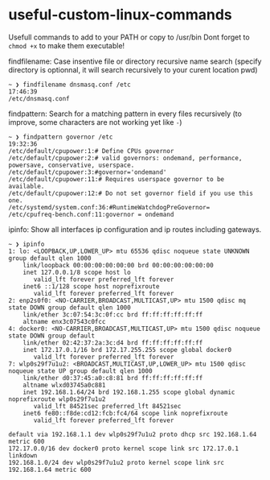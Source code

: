 # useful-custom-linux-commands
Usefull commands to add to your PATH or copy to /usr/bin
Dont forget to `chmod +x` to make them executable!

findfilename: Case insentive file or directory recursive name search (specify directory is optionnal, it will search recursively to your curent location pwd)
```
~ ❯ findfilename dnsmasq.conf /etc                                                                                                                      17:46:39
/etc/dnsmasq.conf
```

findpattern: Search for a matching pattern in every files recursively (to improve, some characters are not working yet like `-`)
```
~ ❯ findpattern governor /etc                                                                                                      19:32:36
/etc/default/cpupower:1:# Define CPUs governor
/etc/default/cpupower:2:# valid governors: ondemand, performance, powersave, conservative, userspace.
/etc/default/cpupower:3:#governor='ondemand'
/etc/default/cpupower:11:# Requires userspace governor to be available.
/etc/default/cpupower:12:# Do not set governor field if you use this one.
/etc/systemd/system.conf:36:#RuntimeWatchdogPreGovernor=
/etc/cpufreq-bench.conf:11:governor = ondemand
```


ipinfo: Show all interfaces ip configuration and ip routes including gateways.
```
~ ❯ ipinfo
1: lo: <LOOPBACK,UP,LOWER_UP> mtu 65536 qdisc noqueue state UNKNOWN group default qlen 1000
    link/loopback 00:00:00:00:00:00 brd 00:00:00:00:00:00
    inet 127.0.0.1/8 scope host lo
       valid_lft forever preferred_lft forever
    inet6 ::1/128 scope host noprefixroute 
       valid_lft forever preferred_lft forever
2: enp2s0f0: <NO-CARRIER,BROADCAST,MULTICAST,UP> mtu 1500 qdisc mq state DOWN group default qlen 1000
    link/ether 3c:07:54:3c:0f:cc brd ff:ff:ff:ff:ff:ff
    altname enx3c07543c0fcc
4: docker0: <NO-CARRIER,BROADCAST,MULTICAST,UP> mtu 1500 qdisc noqueue state DOWN group default 
    link/ether 02:42:37:2a:3c:d4 brd ff:ff:ff:ff:ff:ff
    inet 172.17.0.1/16 brd 172.17.255.255 scope global docker0
       valid_lft forever preferred_lft forever
7: wlp0s29f7u1u2: <BROADCAST,MULTICAST,UP,LOWER_UP> mtu 1500 qdisc noqueue state UP group default qlen 1000
    link/ether d0:37:45:a0:c8:81 brd ff:ff:ff:ff:ff:ff
    altname wlxd03745a0c881
    inet 192.168.1.64/24 brd 192.168.1.255 scope global dynamic noprefixroute wlp0s29f7u1u2
       valid_lft 84521sec preferred_lft 84521sec
    inet6 fe80::f8de:cd12:fcb:fc4/64 scope link noprefixroute 
       valid_lft forever preferred_lft forever

default via 192.168.1.1 dev wlp0s29f7u1u2 proto dhcp src 192.168.1.64 metric 600 
172.17.0.0/16 dev docker0 proto kernel scope link src 172.17.0.1 linkdown 
192.168.1.0/24 dev wlp0s29f7u1u2 proto kernel scope link src 192.168.1.64 metric 600
```
